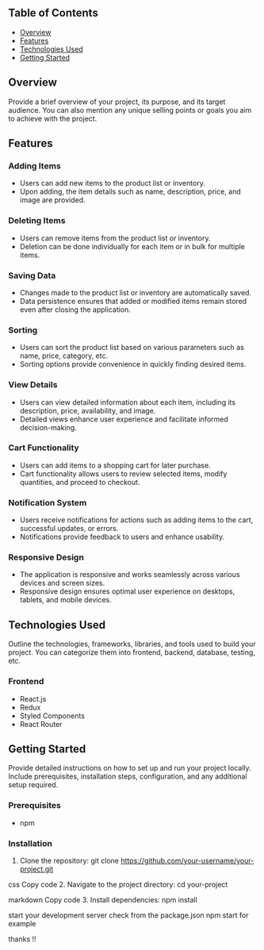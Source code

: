 ## Table of Contents

- [Overview](#overview)
- [Features](#features)
- [Technologies Used](#technologies-used)
- [Getting Started](#getting-started)

## Overview

Provide a brief overview of your project, its purpose, and its target audience. You can also mention any unique selling points or goals you aim to achieve with the project.

## Features

### Adding Items
- Users can add new items to the product list or inventory.
- Upon adding, the item details such as name, description, price, and image are provided.

### Deleting Items
- Users can remove items from the product list or inventory.
- Deletion can be done individually for each item or in bulk for multiple items.

### Saving Data
- Changes made to the product list or inventory are automatically saved.
- Data persistence ensures that added or modified items remain stored even after closing the application.

### Sorting
- Users can sort the product list based on various parameters such as name, price, category, etc.
- Sorting options provide convenience in quickly finding desired items.

### View Details
- Users can view detailed information about each item, including its description, price, availability, and image.
- Detailed views enhance user experience and facilitate informed decision-making.

### Cart Functionality
- Users can add items to a shopping cart for later purchase.
- Cart functionality allows users to review selected items, modify quantities, and proceed to checkout.

### Notification System
- Users receive notifications for actions such as adding items to the cart, successful updates, or errors.
- Notifications provide feedback to users and enhance usability.

### Responsive Design
- The application is responsive and works seamlessly across various devices and screen sizes.
- Responsive design ensures optimal user experience on desktops, tablets, and mobile devices.

## Technologies Used

Outline the technologies, frameworks, libraries, and tools used to build your project. You can categorize them into frontend, backend, database, testing, etc.

### Frontend
- React.js
- Redux
- Styled Components
- React Router


## Getting Started

Provide detailed instructions on how to set up and run your project locally. Include prerequisites, installation steps, configuration, and any additional setup required.

### Prerequisites
- npm 

### Installation

1. Clone the repository:
git clone https://github.com/your-username/your-project.git

css
Copy code
2. Navigate to the project directory:
cd your-project

markdown
Copy code
3. Install dependencies:
npm install

start your development server check from the package.json npm start for example 

thanks !!
